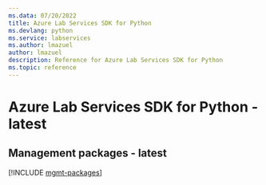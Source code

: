 ```yaml
---
ms.data: 07/20/2022
title: Azure Lab Services SDK for Python
ms.devlang: python
ms.service: labservices
ms.author: lmazuel
author: lmazuel
description: Reference for Azure Lab Services SDK for Python
ms.topic: reference
---
```

# Azure Lab Services SDK for Python - latest

## Management packages - latest
[!INCLUDE [mgmt-packages](lab-services-mgmt-index.md)]
